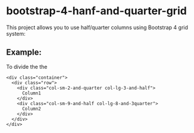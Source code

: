 # bootstrap-4-hanf-and-quarter-grid
This project allows you to use half/quarter columns using Bootstrap 4 grid system:

Example:
--------

To divide the the 

````
<div class="container">
  <div class="row">
    <div class="col-sm-2-and-quarter col-lg-3-and-half">
      Column1
    </div>
    <div class="col-sm-9-and-half col-lg-8-and-3quarter">
      Column2
    </div>
  </div>
</div>
````
